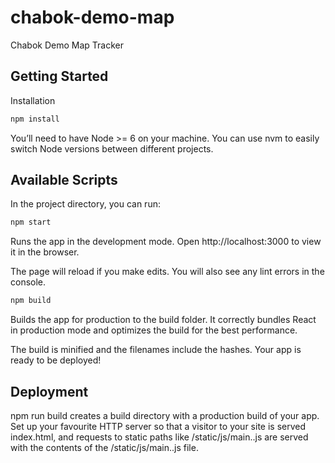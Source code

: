# chabok-demo-map
Chabok Demo Map Tracker

## Getting Started
Installation
```bash
npm install
```
You’ll need to have Node >= 6 on your machine. You can use nvm to easily switch Node versions between different projects.


## Available Scripts

In the project directory, you can run:

```bash
npm start
```
Runs the app in the development mode.
Open http://localhost:3000 to view it in the browser.

The page will reload if you make edits.
You will also see any lint errors in the console.


```bash
npm build
```
Builds the app for production to the build folder.
It correctly bundles React in production mode and optimizes the build for the best performance.

The build is minified and the filenames include the hashes.
Your app is ready to be deployed!

## Deployment
npm run build creates a build directory with a production build of your app. Set up your favourite HTTP server so that a visitor to your site is served index.html, and requests to static paths like /static/js/main.<hash>.js are served with the contents of the /static/js/main.<hash>.js file.

